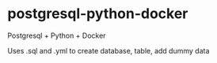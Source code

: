 # postgresql-python-docker
Postgresql + Python + Docker

Uses .sql and .yml to create database, table, add dummy data
